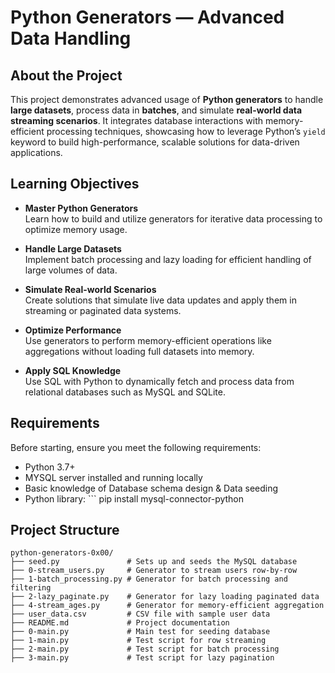 # Python Generators — Advanced Data Handling

## About the Project

This project demonstrates advanced usage of **Python generators** to handle **large datasets**, process data in **batches**, and simulate **real-world data streaming scenarios**. It integrates database interactions with memory-efficient processing techniques, showcasing how to leverage Python’s `yield` keyword to build high-performance, scalable solutions for data-driven applications.


## Learning Objectives

-  **Master Python Generators**  
  Learn how to build and utilize generators for iterative data processing to optimize memory usage.

-  **Handle Large Datasets**  
  Implement batch processing and lazy loading for efficient handling of large volumes of data.

- **Simulate Real-world Scenarios**  
  Create solutions that simulate live data updates and apply them in streaming or paginated data systems.

- **Optimize Performance**  
  Use generators to perform memory-efficient operations like aggregations without loading full datasets into memory.

-  **Apply SQL Knowledge**  
  Use SQL with Python to dynamically fetch and process data from relational databases such as MySQL and SQLite.

## Requirements

Before starting, ensure you meet the following requirements:

- Python 3.7+
- MYSQL server installed and running locally
- Basic knowledge of Database schema design & Data seeding
- Python library: ```
pip install mysql-connector-python


## Project Structure

```
python-generators-0x00/
├── seed.py               # Sets up and seeds the MySQL database
├── 0-stream_users.py     # Generator to stream users row-by-row
├── 1-batch_processing.py # Generator for batch processing and filtering
├── 2-lazy_paginate.py    # Generator for lazy loading paginated data
├── 4-stream_ages.py      # Generator for memory-efficient aggregation
├── user_data.csv         # CSV file with sample user data
├── README.md             # Project documentation
├── 0-main.py             # Main test for seeding database
├── 1-main.py             # Test script for row streaming
├── 2-main.py             # Test script for batch processing
├── 3-main.py             # Test script for lazy pagination